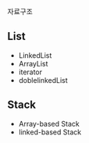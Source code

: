 자료구조 

## List 
- LinkedList
- ArrayList
- iterator
- doblelinkedList

## Stack 
-  Array-based Stack 
-  linked-based Stack



